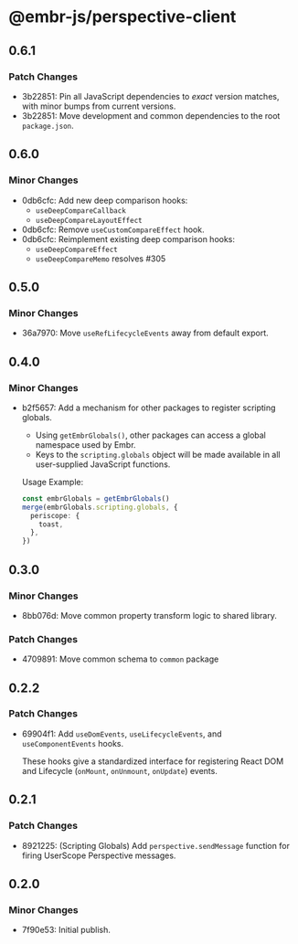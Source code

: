 # @embr-js/perspective-client

## 0.6.1

### Patch Changes

- 3b22851: Pin all JavaScript dependencies to _exact_ version matches, with minor bumps from current versions.
- 3b22851: Move development and common dependencies to the root `package.json`.

## 0.6.0

### Minor Changes

- 0db6cfc: Add new deep comparison hooks:
  - `useDeepCompareCallback`
  - `useDeepCompareLayoutEffect`
- 0db6cfc: Remove `useCustomCompareEffect` hook.
- 0db6cfc: Reimplement existing deep comparison hooks:
  - `useDeepCompareEffect`
  - `useDeepCompareMemo` resolves #305

## 0.5.0

### Minor Changes

- 36a7970: Move `useRefLifecycleEvents` away from default export.

## 0.4.0

### Minor Changes

- b2f5657: Add a mechanism for other packages to register scripting globals.
  - Using `getEmbrGlobals()`, other packages can access a global namespace used by Embr.
  - Keys to the `scripting.globals` object will be made available in all user-supplied JavaScript functions.

  Usage Example:

  ```typescript
  const embrGlobals = getEmbrGlobals()
  merge(embrGlobals.scripting.globals, {
    periscope: {
      toast,
    },
  })
  ```

## 0.3.0

### Minor Changes

- 8bb076d: Move common property transform logic to shared library.

### Patch Changes

- 4709891: Move common schema to `common` package

## 0.2.2

### Patch Changes

- 69904f1: Add `useDomEvents`, `useLifecycleEvents`, and `useComponentEvents` hooks.

  These hooks give a standardized interface for registering React DOM and Lifecycle (`onMount`, `onUnmount`, `onUpdate`) events.

## 0.2.1

### Patch Changes

- 8921225: (Scripting Globals) Add `perspective.sendMessage` function for firing UserScope Perspective messages.

## 0.2.0

### Minor Changes

- 7f90e53: Initial publish.
